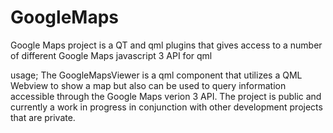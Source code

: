 # GoogleMaps
Google Maps project is a QT and qml plugins that gives access to a number of different Google Maps javascript 3 API for qml

usage;
The GoogleMapsViewer is a qml component that utilizes a QML Webview to show a map but also can be used to query information accessible through
the Google Maps verion 3 API.  The project is public and currently a work in progress in conjunction with other development projects that
are private. 

